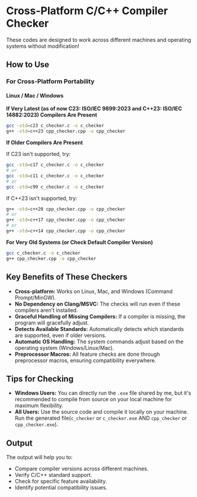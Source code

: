 # Cross-Platform C/C++ Compiler Checker

These codes are designed to work across different machines and operating systems without modification!

## How to Use

### For Cross-Platform Portability

#### Linux / Mac / Windows
**If Very Latest (as of now C23: ISO/IEC 9899:2023 and C++23: ISO/IEC 14882:2023) Compilers Are Present**
```bash
gcc -std=c23 c_checker.c -o c_checker
g++ -std=c++23 cpp_checker.cpp -o cpp_checker
```

**If Older Compilers Are Present**

If C23 isn't supported, try:

```bash
gcc -std=c17 c_checker.c -o c_checker
# or
gcc -std=c11 c_checker.c -o c_checker 
# or
gcc -std=c99 c_checker.c -o c_checker
```

If C++23 isn't supported, try:

```bash
g++ -std=c++20 cpp_checker.cpp -o cpp_checker
# or
g++ -std=c++17 cpp_checker.cpp -o cpp_checker 
# or
g++ -std=c++14 cpp_checker.cpp -o cpp_checker
```

**For Very Old Systems (or Check Default Compiler Version)**

```bash
gcc c_checker.c -o c_checker
g++ cpp_checker.cpp -o cpp_checker
```

## Key Benefits of These Checkers

* **Cross-platform:** Works on Linux, Mac, and Windows (Command Prompt/MinGW).
* **No Dependency on Clang/MSVC:** The checks will run even if these compilers aren't installed.
* **Graceful Handling of Missing Compilers:** If a compiler is missing, the program will gracefully adjust.
* **Detects Available Standards:** Automatically detects which standards are supported, even if older versions.
* **Automatic OS Handling:** The system commands adjust based on the operating system (Windows/Linux/Mac).
* **Preprocessor Macros:** All feature checks are done through preprocessor macros, ensuring compatibility everywhere.

## Tips for Checking

* **Windows Users:** You can directly run the `.exe` file shared by me, but it's recommended to compile from source on your local machine for maximum flexibility.
* **All Users:** Use the source code and compile it locally on your machine. Run the generated file(`c_checker` or `c_checker.exe` AND `cpp_checker` or `cpp_checker.exe`).

## Output

The output will help you to:

* Compare compiler versions across different machines.
* Verify C/C++ standard support.
* Check for specific feature availability.
* Identify potential compatibility issues.
